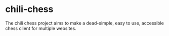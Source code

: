 # chili-chess
The chili chess project aims to make a dead-simple, easy to use, accessible chess client for multiple websites.
